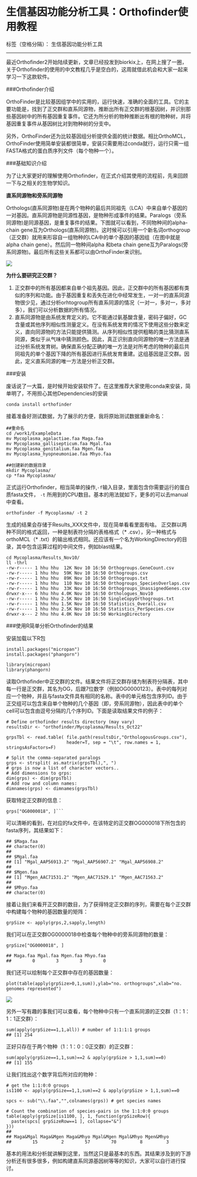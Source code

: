 # 生信基因功能分析工具：Orthofinder使用教程

标签（空格分隔）： 生信基因功能分析工具

---
最近Orthofinder2开始陆续更新，文章已经投发到biorkix上，在网上搜了一圈，关于Orthofinder的使用的中文教程几乎是空白的，这周就借此机会和大家一起来学习一下这款软件。

###Orthofinder介绍

OrthoFinder是比较基因组学中的实用的，运行快速，准确的全面的工具。它的主要功能是，找到了正交群和直系同源物，推断出所有正交群的根基因树，并识别那些基因树中的所有基因重复事件。它还为所分析的物种推断出有根的物种树，并将基因重复事件从基因树比对到物种树的分支中。

另外，OrthoFinder还为比较基因组分析提供全面的统计数据。相比OrthoMCL， OrthoFinder使用简单安装都很简单，安装只需要用过conda就行，运行只需一组FASTA格式的蛋白质序列文件（每个物种一个）。

###基础知识介绍

为了让大家更好的理解使用Orthofinder，在正式介绍其使用的流程前，先来回顾一下与之相关的生物学知识。

**直系同源物和旁系同源物**

Orthologs(直系同源物)是在两个物种的最后共同祖先（LCA）中来自单个基因的一对基因。直系同源物是同源性基因，是物种形成事件的结果。Paralogs（旁系同源物)是同源基因，是重复事件的结果。下图就可以看到，不同物种间的alpha-chain gene互为Orthologs(直系同源物)。这时候可以引用一个新名词orthogroup （正交群）就用来形容自一组物种的LCA中的单个基因的基因组（在图中就是alpha chain gene）。然后同一物种间alpha 和beta chain gene互为Paralogs(旁系同源物)。最后所有这些关系都可以由OrthoFinder来识别。





![][1]


**为什么要研究正交群？**

 1. 正交群中的所有基因都来自单个祖先基因。因此，正交群中的所有基因都有类似的序列和功能。由于基因重复和丢失在进化中经常发生，一对一的直系同源物很少见，通过分析orhtogroup所有直系同源的情况（一对一，多对一，多对多），我们可以分析数据的所有情况。
 2. 直系同源物是由系统发育定义的。它不能通过氨基酸含量，密码子偏好，GC含量或其他序列相似性测量定义。在没有系统发育的情况下使用这些分数来定义，直向同源物的方法只能提供猜测。从序列相似性提供粗略的类比猜测直系同源，类似于从气味中猜测颜色。因此，真正识别直向同源物的唯一方法是通过分析系统发育树。确保直系分配正确的唯一方法是对所考虑的物种的最后共同祖先的单个基因下降的所有基因进行系统发育重建。这组基因是正交群。因此，定义直系同源的唯一方法是分析正交群。


###安装

废话说了一大篇，是时候开始安装软件了。在这里推荐大家使用conda来安装，简单明了，不用担心其他Dependencies的安装
```
conda install orthofinder
```

接着准备好测试数据，为了展示的方便，我将原始测试数据重新命名：
 
```
##重命名
cd /work1/ExampleData
mv Mycoplasma_agalactiae.faa Maga.faa
mv Mycoplasma_gallisepticum.faa Mgal.faa
mv Mycoplasma_genitalium.faa Mgen.faa
mv Mycoplasma_hyopneumoniae.faa Mhyo.faa

##创建新的数据目录
mkdir Mycoplasma/
cp *faa Mycoplasma/
```


正式运行Orthofinder，相当简单的操作,`-f`输入目录，里面包含你需要运行的蛋白质fasta文件， `-t` 所用到的CPU数目。基本的用法就如下，更多的可以去manual中查看。

```
orthofinder -f Mycoplasma/ -t 2

```
生成的结果会存储于Results_XXX文件中，现在简单看看里面有啥。
正交群以两种不同的格式返回，一种是制表符分隔的表格格式（* .csv），另一种格式与orthoMCL（* .txt）的输出格式相同。还应该有一个名为WorkingDirectory的目录，其中包含运算过程的中间文件，例如blast结果。

```
cd Mycoplasma/Results_Nov10/
ll -thrl
-rw-r----- 1 hhu hhu  12K Nov 10 16:50 Orthogroups.GeneCount.csv
-rw-r----- 1 hhu hhu  59K Nov 10 16:50 Orthogroups.csv
-rw-r----- 1 hhu hhu  89K Nov 10 16:50 Orthogroups.txt
-rw-r----- 1 hhu hhu  110 Nov 10 16:50 Orthogroups_SpeciesOverlaps.csv
-rw-r----- 1 hhu hhu  33K Nov 10 16:50 Orthogroups_UnassignedGenes.csv
drwxr-x--- 6 hhu hhu 4.0K Nov 10 16:50 Orthologues_Nov10
-rw-r----- 1 hhu hhu 2.5K Nov 10 16:50 SingleCopyOrthogroups.txt
-rw-r----- 1 hhu hhu 1.5K Nov 10 16:50 Statistics_Overall.csv
-rw-r----- 1 hhu hhu 2.5K Nov 10 16:50 Statistics_PerSpecies.csv
drwxr-x--- 2 hhu hhu 4.0K Nov 10 16:50 WorkingDirectory

```

###使用R简单分析Orthofinder的结果

安装加载以下R包

```
install.packages("micropan")
install.packages("phangorn")

library(micropan) 
library(phangorn)
```

读取Orthofinder中正交群的文件。结果文件将正交群存储为制表符分隔表，其中每一行是正交群，其名为OG，后跟7位数字（例如OG0000123）。表中的每列对应一个物种，并且与fasta文件具有相同的名称。表中的单元格包含序列ID。由于正交组可以包含来自单个物种的几个基因（即，旁系同源物），因此表中的单个cell可以包含由逗号分隔的几个序列ID。下面是读取结果文件的例子：

```
# Define orthofinder results directory (may vary)
resultsDir <- "orthofinder/Mycoplasma/Results_Oct22"

grpsTbl <- read.table( file.path(resultsDir,"OrthologousGroups.csv"),
                       header=T, sep = "\t", row.names = 1, stringsAsFactors=F)

# Split the comma-separated paralogs
grps <- strsplit( as.matrix(grpsTbl),", ")
# grps is now a list of character vectors..
# Add dimensions to grps:
dim(grps) <- dim(grpsTbl)
# Add row and column names:
dimnames(grps) <- dimnames(grpsTbl)
```
获取特定正交群的信息：
```
grps["OG0000018", ]```
```
可以清晰的看到，在对应的fa文件中，在该特定的正交群OG000018下所包含的fasta序列，其结果如下：
```
## $Maga.faa
## character(0)
## 
## $Mgal.faa
## [1] "Mgal_AAP56913.2" "Mgal_AAP56907.2" "Mgal_AAP56908.2"
## 
## $Mgen.faa
## [1] "Mgen_AAC71531.2" "Mgen_AAC71529.1" "Mgen_AAC71563.2"
## 
## $Mhyo.faa
## character(0)
```

接着让我们来看开正交群的数目，为了获得特定正交群的序列，需要在每个正交群中构建每个物种的基因数量的矩阵：

```
grpSize <- apply(grps,2,sapply,length)
```

我们可以在正交群OG0000018中检查每个物种中的旁系同源物的数量：

```
grpSize["OG0000018", ]

## Maga.faa Mgal.faa Mgen.faa Mhyo.faa 
##        0        3        3        0
```


我们还可以绘制每个正交群中存在的基因数量：

```
plot(table(apply(grpSize>0,1,sum)),ylab="no. orthogroups",xlab="no. genomes represented")
```

![][2]

另外一写有趣的事我们可以查看，每个物种中只有一个直系同源的正交群（1：1：1：1正交群）：
```
sum(apply(grpSize==1,1,all)) # number of 1:1:1:1 groups
## [1] 254
```

正好只存在于两个物种（1：1：0：0正交群）的正交群：


```
sum(apply(grpSize==1,1,sum)==2 & apply(grpSize > 1,1,sum)==0)
## [1] 155
```
让我们找出这个数字背后所对应的物种：
```
# get the 1:1:0:0 groups
is1100 <- apply(grpSize==1,1,sum)==2 & apply(grpSize > 1,1,sum)==0

spcs <- sub("\\.faa","",colnames(grps)) # get species names

# Count the combination of species-pairs in the 1:1:0:0 groups
table(apply(grpSize[is1100, ], 1, function(grpSizeRow){
  paste(spcs[ grpSizeRow==1 ], collapse="&")
}))
## 
## Maga&Mgal Maga&Mgen Maga&Mhyo Mgal&Mgen Mgal&Mhyo Mgen&Mhyo 
##        15         2        57        70         8         3
```


基本的用法和分析就讲解到这里，当然这只是最基本的东西。其结果涉及到的下游分析还有很多很多，例如构建直系同源基因树等等的知识，大家可以自行进行探讨。







  [1]: https://bitesizebio.com/wp-content/uploads/2015/11/Homology.png
  [2]: http://static.zybuluo.com/lakesea/a84lz176acpfbf4msn3lmgc3/%E4%B8%8B%E8%BD%BD.png